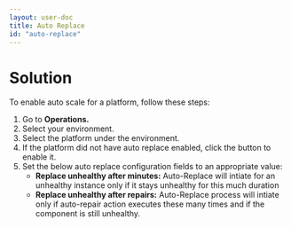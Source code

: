 ```yaml
---
layout: user-doc
title: Auto Replace
id: "auto-replace"
---
```


# Solution


To enable auto scale for a platform, follow these steps:


1. Go to **Operations.**
2. Select your environment.
3. Select the platform under the environment. 
4. If the platform did not have auto replace enabled, click the button to enable it.
5. Set the below auto replace configuration fields to an appropriate value:
    * **Replace unhealthy after minutes:** Auto-Replace will intiate for an unhealthy instance only if it stays unhealthy for this much duration
	* **Replace unhealthy after repairs:** Auto-Replace process will intiate only if auto-repair action executes these many times and if the component is still unhealthy.



